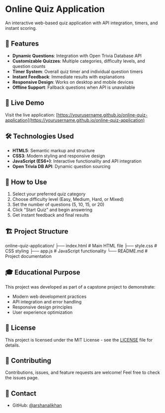 # Online Quiz Application

An interactive web-based quiz application with API integration, timers, and instant scoring.

## 🎯 Features

- **Dynamic Questions**: Integration with Open Trivia Database API
- **Customizable Quizzes**: Multiple categories, difficulty levels, and question counts
- **Timer System**: Overall quiz timer and individual question timers
- **Instant Feedback**: Immediate results with explanations
- **Responsive Design**: Works on desktop and mobile devices
- **Offline Support**: Fallback questions when API is unavailable

## 🚀 Live Demo

Visit the live application: [https://yourusername.github.io/online-quiz-application](https://yourusername.github.io/online-quiz-application)

## 🛠️ Technologies Used

- **HTML5**: Semantic markup and structure
- **CSS3**: Modern styling and responsive design
- **JavaScript (ES6+)**: Interactive functionality and API integration
- **Open Trivia DB API**: Dynamic question sourcing

## 📱 How to Use

1. Select your preferred quiz category
2. Choose difficulty level (Easy, Medium, Hard, or Mixed)
3. Set the number of questions (5, 10, 15, or 20)
4. Click "Start Quiz" and begin answering
5. Get instant feedback and final results

## 🏗️ Project Structure

online-quiz-application/
├── index.html # Main HTML file
├── style.css # CSS styling
├── app.js # JavaScript functionality
└── README.md # Project documentation

## 🎓 Educational Purpose

This project was developed as part of a capstone project to demonstrate:
- Modern web development practices
- API integration and error handling
- Responsive design principles
- User experience optimization

## 📄 License

This project is licensed under the MIT License - see the [LICENSE](LICENSE) file for details.

## 🤝 Contributing

Contributions, issues, and feature requests are welcome! Feel free to check the issues page.

## 📧 Contact

- GitHub: [@arshanalikhan](https://github.com/arshanalikhan)
